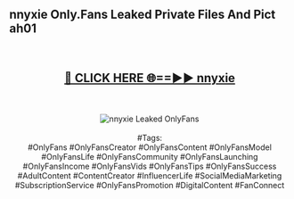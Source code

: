 <h2>nnyxie Only.Fans Leaked Private Files And Pict ah01</h2>
<br>
<div align="center">
<h2><a href="https://mediafiles.top/nnyxie" rel="nofollow">🔴 CLICK HERE 🌐==►► nnyxie</a></h2>
<br>
<br>
<a href="https://mediafiles.top/nnyxie" rel="nofollow" data-target="animated-image.originalLink"><img src="https://i.ibb.co.com/WyWwxjT/player-gif2.gif" alt="nnyxie Leaked OnlyFans" style="max-width: 100%; display: inline-block;" data-target="animated-image.originalImage"></a>
<br><br>
#Tags:
<br>
#OnlyFans #OnlyFansCreator #OnlyFansContent #OnlyFansModel #OnlyFansLife #OnlyFansCommunity #OnlyFansLaunching #OnlyFansIncome #OnlyFansVids #OnlyFansTips #OnlyFansSuccess #AdultContent #ContentCreator #InfluencerLife #SocialMediaMarketing #SubscriptionService #OnlyFansPromotion #DigitalContent #FanConnect
</div>
<br>